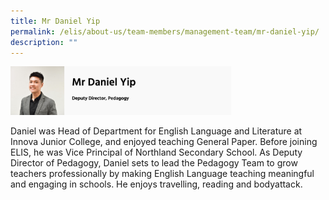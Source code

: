 ```yaml
---
title: Mr Daniel Yip
permalink: /elis/about-us/team-members/management-team/mr-daniel-yip/
description: ""
---
```


<img src="/images/Mr%20Daniel%20Yip.png" 
     style="width:70%">

Daniel was Head of Department for English Language and Literature at Innova Junior College, and enjoyed teaching General Paper. Before joining ELIS, he was Vice Principal of Northland Secondary School. As Deputy Director of Pedagogy, Daniel sets to lead the Pedagogy Team to grow teachers professionally by making English Language teaching meaningful and engaging in schools. He enjoys travelling, reading and bodyattack.

